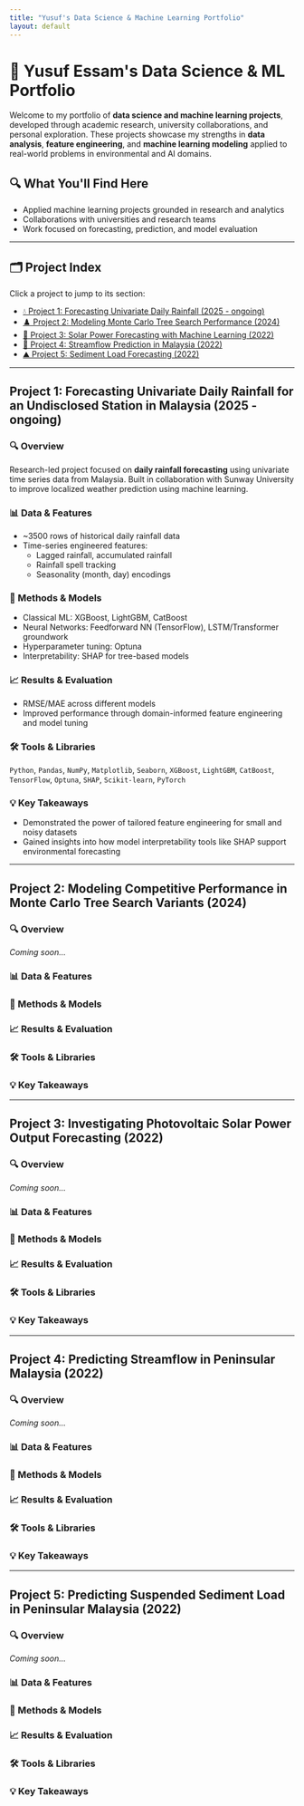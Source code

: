 ```yaml
---
title: "Yusuf's Data Science & Machine Learning Portfolio"
layout: default
---
```


# 🚀 Yusuf Essam's Data Science & ML Portfolio

Welcome to my portfolio of **data science and machine learning projects**, developed through academic research, university collaborations, and personal exploration. These projects showcase my strengths in **data analysis**, **feature engineering**, and **machine learning modeling** applied to real-world problems in environmental and AI domains.

## 🔍 What You'll Find Here

- Applied machine learning projects grounded in research and analytics  
- Collaborations with universities and research teams  
- Work focused on forecasting, prediction, and model evaluation  

---

## 🗂️ Project Index

Click a project to jump to its section:

- [💧 Project 1: Forecasting Univariate Daily Rainfall (2025 - ongoing)](#project-1-forecasting-univariate-daily-rainfall-for-an-undisclosed-station-in-malaysia-2025---ongoing)
- [♟️ Project 2: Modeling Monte Carlo Tree Search Performance (2024)](#project-2-modeling-competitive-performance-in-monte-carlo-tree-search-variants-2024)
- [🔆 Project 3: Solar Power Forecasting with Machine Learning (2022)](#project-3-investigating-photovoltaic-solar-power-output-forecasting-2022)
- [🚣 Project 4: Streamflow Prediction in Malaysia (2022)](#project-4-predicting-streamflow-in-peninsular-malaysia-2022)
- [⛰️ Project 5: Sediment Load Forecasting (2022)](#project-5-predicting-suspended-sediment-load-in-peninsular-malaysia-2022)

---

## Project 1: Forecasting Univariate Daily Rainfall for an Undisclosed Station in Malaysia (2025 - ongoing)

### 🔍 Overview
Research-led project focused on **daily rainfall forecasting** using univariate time series data from Malaysia. Built in collaboration with Sunway University to improve localized weather prediction using machine learning.

### 📊 Data & Features
- ~3500 rows of historical daily rainfall data  
- Time-series engineered features:
  - Lagged rainfall, accumulated rainfall
  - Rainfall spell tracking
  - Seasonality (month, day) encodings

### 🧠 Methods & Models
- Classical ML: XGBoost, LightGBM, CatBoost  
- Neural Networks: Feedforward NN (TensorFlow), LSTM/Transformer groundwork  
- Hyperparameter tuning: Optuna  
- Interpretability: SHAP for tree-based models

### 📈 Results & Evaluation
- RMSE/MAE across different models  
- Improved performance through domain-informed feature engineering and model tuning

### 🛠️ Tools & Libraries
`Python`, `Pandas`, `NumPy`, `Matplotlib`, `Seaborn`, `XGBoost`, `LightGBM`, `CatBoost`, `TensorFlow`, `Optuna`, `SHAP`, `Scikit-learn`, `PyTorch`

### 💡 Key Takeaways
- Demonstrated the power of tailored feature engineering for small and noisy datasets  
- Gained insights into how model interpretability tools like SHAP support environmental forecasting

---

## Project 2: Modeling Competitive Performance in Monte Carlo Tree Search Variants (2024)

### 🔍 Overview
*Coming soon...*

### 📊 Data & Features

### 🧠 Methods & Models

### 📈 Results & Evaluation

### 🛠️ Tools & Libraries

### 💡 Key Takeaways

---

## Project 3: Investigating Photovoltaic Solar Power Output Forecasting (2022)

### 🔍 Overview
*Coming soon...*

### 📊 Data & Features

### 🧠 Methods & Models

### 📈 Results & Evaluation

### 🛠️ Tools & Libraries

### 💡 Key Takeaways

---

## Project 4: Predicting Streamflow in Peninsular Malaysia (2022)

### 🔍 Overview
*Coming soon...*

### 📊 Data & Features

### 🧠 Methods & Models

### 📈 Results & Evaluation

### 🛠️ Tools & Libraries

### 💡 Key Takeaways

---

## Project 5: Predicting Suspended Sediment Load in Peninsular Malaysia (2022)

### 🔍 Overview
*Coming soon...*

### 📊 Data & Features

### 🧠 Methods & Models

### 📈 Results & Evaluation

### 🛠️ Tools & Libraries

### 💡 Key Takeaways

